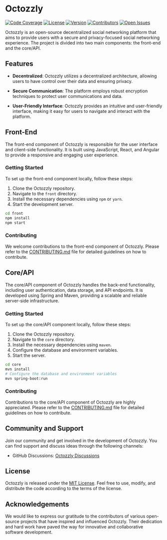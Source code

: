 # Octozzly

[![Code Coverage](https://img.shields.io/codecov/c/github/whoisclebs/octozzly)](https://codecov.io/gh/whoisclebs/octozzly)
[![License](https://img.shields.io/github/license/whoisclebs/octozzly)](https://github.com/whoisclebs/octozzly/blob/main/LICENSE)
[![Version](https://img.shields.io/github/v/release/whoisclebs/octozzly)](https://github.com/whoisclebs/octozzly/releases)
[![Contributors](https://img.shields.io/github/contributors/whoisclebs/octozzly)](https://github.com/whoisclebs/octozzly/graphs/contributors)
[![Open Issues](https://img.shields.io/github/issues/whoisclebs/octozzly)](https://github.com/whoisclebs/octozzly/issues)

Octozzly is an open-source decentralized social networking platform that aims to provide users with a secure and privacy-focused social networking experience. The project is divided into two main components: the front-end and the core/API.

## Features

- **Decentralized**: Octozzly utilizes a decentralized architecture, allowing users to have control over their data and ensuring privacy.

- **Secure Communication**: The platform employs robust encryption techniques to protect user communications and data.

- **User-Friendly Interface**: Octozzly provides an intuitive and user-friendly interface, making it easy for users to navigate and interact with the platform.

## Front-End

The front-end component of Octozzly is responsible for the user interface and client-side functionality. It is built using JavaScript, React, and Angular to provide a responsive and engaging user experience.

### Getting Started

To set up the front-end component locally, follow these steps:

1. Clone the Octozzly repository.
2. Navigate to the `front` directory.
3. Install the necessary dependencies using `npm` or `yarn`.
4. Start the development server.

```bash
cd front
npm install
npm start
```

### Contributing

We welcome contributions to the front-end component of Octozzly. Please refer to the [CONTRIBUTING.md](CONTRIBUTING.md) file for detailed guidelines on how to contribute.

## Core/API

The core/API component of Octozzly handles the back-end functionality, including user authentication, data storage, and API endpoints. It is developed using Spring and Maven, providing a scalable and reliable server-side infrastructure.

### Getting Started

To set up the core/API component locally, follow these steps:

1. Clone the Octozzly repository.
2. Navigate to the `core` directory.
3. Install the necessary dependencies using `maven`.
4. Configure the database and environment variables.
5. Start the server.

```bash
cd core
mvn install
# Configure the database and environment variables
mvn spring-boot:run
```

### Contributing

Contributions to the core/API component of Octozzly are highly appreciated. Please refer to the [CONTRIBUTING.md](CONTRIBUTING.md) file for detailed guidelines on how to contribute.

## Community and Support

Join our community and get involved in the development of Octozzly. You can find support and discuss ideas through the following channels:

- GitHub Discussions: [Octozzly Discussions](https://github.com/whoisclebs/octozzly/discussions)

## License

Octozzly is released under the [MIT License](LICENSE). Feel free to use, modify, and distribute the code according to the terms of the license.

## Acknowledgements

We would like to express our gratitude to the contributors of various open-source projects that have inspired and influenced Octozzly. Their dedication and hard work have paved the way for innovative and collaborative software development.
